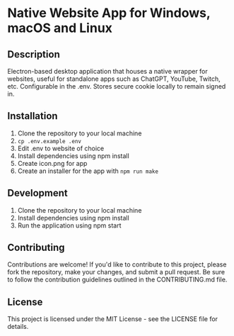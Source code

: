 # Native Website App for Windows, macOS and Linux

## Description
Electron-based desktop application that houses a native wrapper for websites, useful for standalone apps such as ChatGPT, YouTube, Twitch, etc. Configurable in the .env. Stores secure cookie locally to remain signed in.

## Installation
1. Clone the repository to your local machine
2. `cp .env.example .env`
3. Edit .env to website of choice
4. Install dependencies using npm install
5. Create icon.png for app
6. Create an installer for the app with `npm run make`

## Development
1. Clone the repository to your local machine
2. Install dependencies using npm install
3. Run the application using npm start

## Contributing
Contributions are welcome! If you'd like to contribute to this project, please fork the repository, make your changes, and submit a pull request. Be sure to follow the contribution guidelines outlined in the CONTRIBUTING.md file.

## License
This project is licensed under the MIT License - see the LICENSE file for details.
